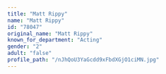 ```yaml
---
title: "Matt Rippy"
name: "Matt Rippy"
id: "78047"
original_name: "Matt Rippy"
known_for_department: "Acting"
gender: "2"
adult: "false"
profile_path: "/nJhQoU3YaGcdd9xFbdXGjO1ciMN.jpg"
---
```

